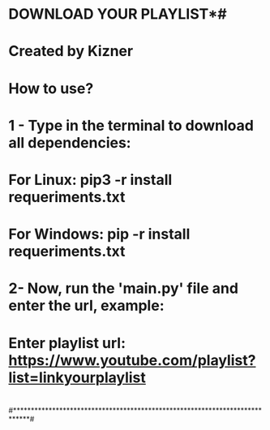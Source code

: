 # **************************DOWNLOAD YOUR PLAYLIST***************************#
#																			 #
# Created by Kizner															 #
#																			 #
# How to use?																 #
# 1 - Type in the terminal to download all dependencies: 					 #
# For Linux: pip3 -r install requeriments.txt								 #
# For Windows: pip -r install requeriments.txt								 #
#																			 #
# 2- Now, run the 'main.py' file and enter the url, example:				 #
# Enter playlist url: https://www.youtube.com/playlist?list=linkyourplaylist #
#																			 #
#****************************************************************************#